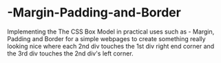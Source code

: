 # -Margin-Padding-and-Border
Implementing the The CSS Box Model  in practical uses such as - Margin, Padding and Border for a simple webpages to create something really looking nice where each 2nd div touches the 1st div right end corner and the 3rd div touches the 2nd div's left corner.
